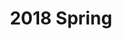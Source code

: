 ---
title: 2018 Spring
type: semester
images:
- 20180531_161430_0.jpg
- 20180531_161532_0.jpg
- 20180531_161634_0.jpg
---